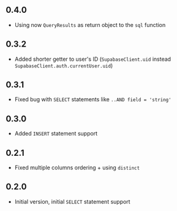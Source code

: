 ## 0.4.0
- Using now `QueryResults` as return object to the `sql` function

## 0.3.2
- Added shorter getter to user's ID (`SupabaseClient.uid` instead `SupabaseClient.auth.currentUser.uid`)

## 0.3.1
- Fixed bug with `SELECT` statements like `..AND field = 'string'`

## 0.3.0
- Added `INSERT` statement support

## 0.2.1
- Fixed multiple columns ordering + using `distinct`

## 0.2.0
- Initial version, initial `SELECT` statement support
